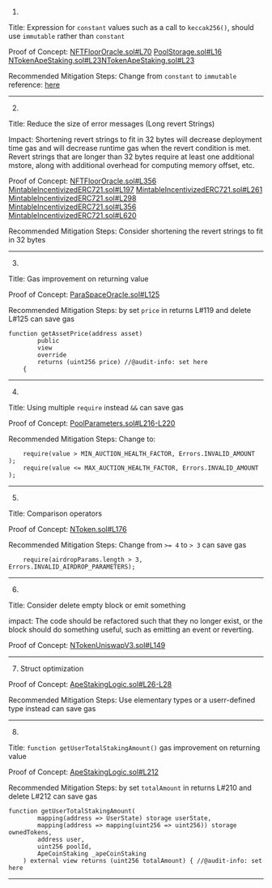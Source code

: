1.
Title: Expression for `constant` values such as a call to `keccak256()`, should use `immutable` rather than `constant`

Proof of Concept:
[NFTFloorOracle.sol#L70](https://github.com/code-423n4/2022-11-paraspace/blob/main/paraspace-core/contracts/misc/NFTFloorOracle.sol#L70)
[PoolStorage.sol#L16](https://github.com/code-423n4/2022-11-paraspace/blob/main/paraspace-core/contracts/protocol/pool/PoolStorage.sol#L16)
[NTokenApeStaking.sol#L23NTokenApeStaking.sol#L23](https://github.com/code-423n4/2022-11-paraspace/blob/main/paraspace-core/contracts/protocol/tokenization/NTokenApeStaking.sol#L23)

Recommended Mitigation Steps:
Change from `constant` to `immutable`
reference: [here](https://github.com/ethereum/solidity/issues/9232)
________________________________________________________________________

2.
Title: Reduce the size of error messages (Long revert Strings)

Impact:
Shortening revert strings to fit in 32 bytes will decrease deployment time gas and will decrease runtime gas when the revert condition is met.
Revert strings that are longer than 32 bytes require at least one additional mstore, along with additional overhead for computing memory offset, etc.

Proof of Concept:
[NFTFloorOracle.sol#L356](https://github.com/code-423n4/2022-11-paraspace/blob/main/paraspace-core/contracts/misc/NFTFloorOracle.sol#L356)
[MintableIncentivizedERC721.sol#L197](https://github.com/code-423n4/2022-11-paraspace/blob/main/paraspace-core/contracts/protocol/tokenization/base/MintableIncentivizedERC721.sol#L197)
[MintableIncentivizedERC721.sol#L261](https://github.com/code-423n4/2022-11-paraspace/blob/main/paraspace-core/contracts/protocol/tokenization/base/MintableIncentivizedERC721.sol#L261)
[MintableIncentivizedERC721.sol#L298](https://github.com/code-423n4/2022-11-paraspace/blob/main/paraspace-core/contracts/protocol/tokenization/base/MintableIncentivizedERC721.sol#L298)
[MintableIncentivizedERC721.sol#L356](https://github.com/code-423n4/2022-11-paraspace/blob/main/paraspace-core/contracts/protocol/tokenization/base/MintableIncentivizedERC721.sol#L356)
[MintableIncentivizedERC721.sol#L620](https://github.com/code-423n4/2022-11-paraspace/blob/main/paraspace-core/contracts/protocol/tokenization/base/MintableIncentivizedERC721.sol#L620)

Recommended Mitigation Steps:
Consider shortening the revert strings to fit in 32 bytes
________________________________________________________________________

3.
Title: Gas improvement on returning value

Proof of Concept:
[ParaSpaceOracle.sol#L125](https://github.com/code-423n4/2022-11-paraspace/blob/main/paraspace-core/contracts/misc/ParaSpaceOracle.sol#L125)

Recommended Mitigation Steps:
by set `price` in returns L#119 and delete L#125 can save gas

```
function getAssetPrice(address asset)
        public
        view
        override
        returns (uint256 price) //@audit-info: set here
    { 

```
________________________________________________________________________

4.
Title: Using multiple `require` instead `&&` can save gas

Proof of Concept:
[PoolParameters.sol#L216-L220](https://github.com/code-423n4/2022-11-paraspace/blob/main/paraspace-core/contracts/protocol/pool/PoolParameters.sol#L216-L220)

Recommended Mitigation Steps:
Change to:

```
	require(value > MIN_AUCTION_HEALTH_FACTOR, Errors.INVALID_AMOUNT );
	require(value <= MAX_AUCTION_HEALTH_FACTOR, Errors.INVALID_AMOUNT );
```
________________________________________________________________________

5.
Title: Comparison operators

Proof of Concept:
[NToken.sol#L176](https://github.com/code-423n4/2022-11-paraspace/blob/main/paraspace-core/contracts/protocol/tokenization/NToken.sol#L176)

Recommended Mitigation Steps:
Change from `>= 4` to `> 3` can save gas

```
	require(airdropParams.length > 3, Errors.INVALID_AIRDROP_PARAMETERS);
```
________________________________________________________________________

6.
Title: Consider delete empty block or emit something

impact:
The code should be refactored such that they no longer exist, or the block should do something useful, such as emitting an event or reverting.

Proof of Concept:
[NTokenUniswapV3.sol#L149](https://github.com/code-423n4/2022-11-paraspace/blob/main/paraspace-core/contracts/protocol/tokenization/NTokenUniswapV3.sol#L149)
________________________________________________________________________

7. Struct optimization

Proof of Concept:
[ApeStakingLogic.sol#L26-L28](https://github.com/code-423n4/2022-11-paraspace/blob/main/paraspace-core/contracts/protocol/tokenization/libraries/ApeStakingLogic.sol#L26-L28)

Recommended Mitigation Steps:
Use elementary types or a userr-defined type instead can save gas
________________________________________________________________________

8.
Title: `function getUserTotalStakingAmount()` gas improvement on returning value

Proof of Concept:
[ApeStakingLogic.sol#L212](https://github.com/code-423n4/2022-11-paraspace/blob/main/paraspace-core/contracts/protocol/tokenization/libraries/ApeStakingLogic.sol#L212)

Recommended Mitigation Steps:
by set `totalAmount` in returns L#210 and delete L#212 can save gas

```
function getUserTotalStakingAmount(
        mapping(address => UserState) storage userState,
        mapping(address => mapping(uint256 => uint256)) storage ownedTokens,
        address user,
        uint256 poolId,
        ApeCoinStaking _apeCoinStaking
    ) external view returns (uint256 totalAmount) { //@audit-info: set here
```
________________________________________________________________________